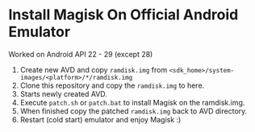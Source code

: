 Install Magisk On Official Android Emulator
===========================================

Worked on Android API 22 - 29 (except 28)

1. Create new AVD and copy `ramdisk.img` from `<sdk_home>/system-images/<platform>/*/ramdisk.img`
2. Clone this repository and copy the `ramdisk.img` to here.
3. Starts newly created AVD.
4. Execute `patch.sh` or `patch.bat` to install Magisk on the ramdisk.img.
5. When finished copy the patched `ramdisk.img` back to AVD directory.
6. Restart (cold start) emulator and enjoy Magisk :)
